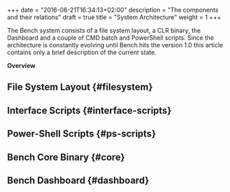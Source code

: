 +++
date = "2016-06-21T16:34:13+02:00"
description = "The components and their relations"
draft = true
title = "System Architecture"
weight = 1
+++

The Bench system consists of a file system layout, a CLR binary, the Dashboard
and a couple of CMD batch and PowerShell scripts.
Since the architecture is constantly evolving until Bench hits the version 1.0
this article contains only a brief description of the current state.
<!--more-->

**Overview**

<!-- #data-list /*/* -->

## File System Layout {#filesystem}

## Interface Scripts {#interface-scripts}

## Power-Shell Scripts {#ps-scripts}

## Bench Core Binary {#core}

## Bench Dashboard {#dashboard}
